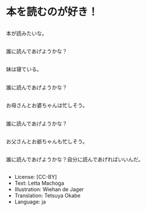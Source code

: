 # 本を読むのが好き！

##
本が読みたいな。

##
誰に読んであげようかな？

##
妹は寝ている。

##
誰に読んであげようかな？

##
お母さんとお婆ちゃんは忙しそう。

##
誰に読んであげようかな？

##
お父さんとお爺ちゃんも忙しそう。

##
誰に読んであげようかな？自分に読んであげればいいんだ。

##
* License: [CC-BY]
* Text: Letta Machoga
* Illustration: Wiehan de Jager
* Translation: Tetsuya Okabe
* Language: ja

